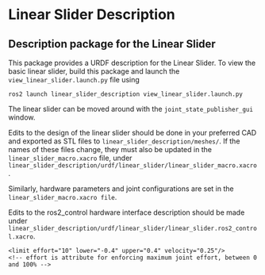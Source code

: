 # Linear Slider Description

## Description package for the Linear Slider

This package provides a URDF description for the Linear Slider. To view the basic linear slider, build this package and launch the `view_linear_slider.launch.py` file using 

```
ros2 launch linear_slider_description view_linear_slider.launch.py
```
The linear slider can be moved around with the `joint_state_publisher_gui` window.

Edits to the design of the linear slider should be done in your preferred CAD and exported as STL files to `linear_slider_description/meshes/`. If the names of these files change, they must also be updated in the `linear_slider_macro.xacro` file, under `linear_slider_description/urdf/linear_slider/linear_slider_macro.xacro`.

Similarly, hardware parameters and joint configurations are set in the `linear_slider_macro.xacro file`.

Edits to the ros2_control hardware interface description should be made under `linear_slider_description/urdf/linear_slider/linear_slider.ros2_control.xacro`.




```
<limit effort="10" lower="-0.4" upper="0.4" velocity="0.25"/>
<!-- effort is attribute for enforcing maximum joint effort, between 0 and 100% -->
```
